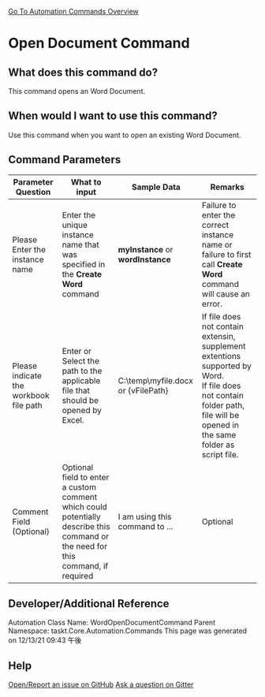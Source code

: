 <!--TITLE: Open Document Command -->
<!-- SUBTITLE: a command in the Word Commands group. -->
[Go To Automation Commands Overview](/automation-commands.md)


# Open Document Command


## What does this command do?
This command opens an Word Document.


## When would I want to use this command?
Use this command when you want to open an existing Word Document.


## Command Parameters
| Parameter Question   	| What to input  	|  Sample Data 	| Remarks  	|
| ---                    | ---               | ---           | ---       |
|Please Enter the instance name|Enter the unique instance name that was specified in the **Create Word** command|**myInstance** or **wordInstance**|Failure to enter the correct instance name or failure to first call **Create Word** command will cause an error.|
|Please indicate the workbook file path|Enter or Select the path to the applicable file that should be opened by Excel.|C:\temp\myfile.docx or {vFilePath}|If file does not contain extensin, supplement extentions supported by Word.<br>If file does not contain folder path, file will be opened in the same folder as script file.|
|Comment Field (Optional)|Optional field to enter a custom comment which could potentially describe this command or the need for this command, if required|I am using this command to ...|Optional|








## Developer/Additional Reference
Automation Class Name: WordOpenDocumentCommand
Parent Namespace: taskt.Core.Automation.Commands
This page was generated on 12/13/21 09:43 午後


## Help
[Open/Report an issue on GitHub](https://github.com/saucepleez/taskt/issues/new)
[Ask a question on Gitter](https://gitter.im/taskt-rpa/Lobby)
